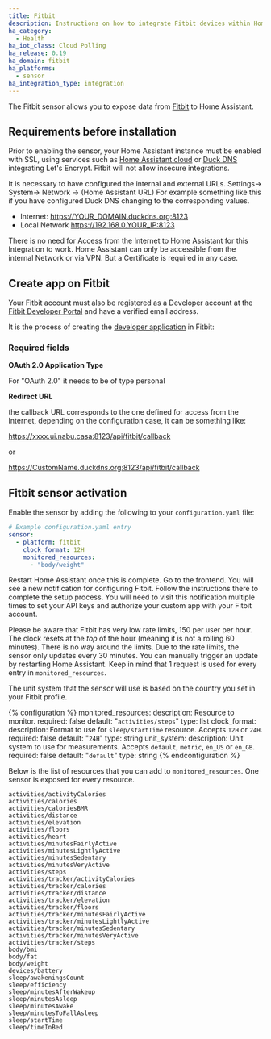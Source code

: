 ```yaml
---
title: Fitbit
description: Instructions on how to integrate Fitbit devices within Home Assistant.
ha_category:
  - Health
ha_iot_class: Cloud Polling
ha_release: 0.19
ha_domain: fitbit
ha_platforms:
  - sensor
ha_integration_type: integration
---
```


The Fitbit sensor allows you to expose data from [Fitbit](https://fitbit.com/) to Home Assistant.

## Requirements before installation

Prior to enabling the sensor, your Home Assistant instance must be enabled with SSL, using services such as [Home Assistant cloud](/cloud/) or [Duck DNS](/integrations/duckdns/) integrating Let's Encrypt. Fitbit will not allow insecure integrations.

It is necessary to have configured the internal and external URLs. Settings-> System-> Network → (Home Assistant URL)
For example something like this if you have configured Duck DNS changing to the corresponding values.
- Internet: https://YOUR_DOMAIN.duckdns.org:8123
- Local Network https://192.168.0.YOUR_IP:8123

<div class='note'>
There is no need for Access from the Internet to Home Assistant for this Integration to work. Home Assistant can only be accessible from the internal Network or via VPN. But a Certificate is required in any case.
</div>

## Create app on Fitbit

Your Fitbit account must also be registered as a Developer account at the [Fitbit Developer Portal](https://dev.fitbit.com) and have a verified email address.

It is the process of creating the [developer application](https://dev.fitbit.com/apps/new) in Fitbit:

### Required fields

**OAuth 2.0 Application Type**
 
For "OAuth 2.0" it needs to be of type personal

**Redirect URL**

 the callback URL corresponds to the one defined for access from the Internet, depending on the configuration case, it can be something like:

https://xxxx.ui.nabu.casa:8123/api/fitbit/callback

or

https://CustomName.duckdns.org:8123/api/fitbit/callback


## Fitbit sensor activation

Enable the sensor by adding the following to your `configuration.yaml` file:

```yaml
# Example configuration.yaml entry
sensor:
  - platform: fitbit
    clock_format: 12H
    monitored_resources:
      - "body/weight"
```

Restart Home Assistant once this is complete. Go to the frontend. You will see a new notification for configuring Fitbit. Follow the instructions there to complete the setup process. You will need to visit this notification multiple times to set your API keys and authorize your custom app with your Fitbit account.

Please be aware that Fitbit has very low rate limits, 150 per user per hour. The clock resets at the _top_ of the hour (meaning it is not a rolling 60 minutes). There is no way around the limits. Due to the rate limits, the sensor only updates every 30 minutes. You can manually trigger an update by restarting Home Assistant. Keep in mind that 1 request is used for every entry in `monitored_resources`.

The unit system that the sensor will use is based on the country you set in your Fitbit profile.

{% configuration %}
monitored_resources:
  description: Resource to monitor.
  required: false
  default: "`activities/steps`"
  type: list
clock_format:
  description: Format to use for `sleep/startTime` resource. Accepts `12H` or `24H`.
  required: false
  default: "`24H`"
  type: string
unit_system:
  description: Unit system to use for measurements. Accepts `default`, `metric`, `en_US` or `en_GB`.
  required: false
  default: "`default`"
  type: string
{% endconfiguration %}

Below is the list of resources that you can add to `monitored_resources`. One sensor is exposed for every resource.

```text
activities/activityCalories
activities/calories
activities/caloriesBMR
activities/distance
activities/elevation
activities/floors
activities/heart
activities/minutesFairlyActive
activities/minutesLightlyActive
activities/minutesSedentary
activities/minutesVeryActive
activities/steps
activities/tracker/activityCalories
activities/tracker/calories
activities/tracker/distance
activities/tracker/elevation
activities/tracker/floors
activities/tracker/minutesFairlyActive
activities/tracker/minutesLightlyActive
activities/tracker/minutesSedentary
activities/tracker/minutesVeryActive
activities/tracker/steps
body/bmi
body/fat
body/weight
devices/battery
sleep/awakeningsCount
sleep/efficiency
sleep/minutesAfterWakeup
sleep/minutesAsleep
sleep/minutesAwake
sleep/minutesToFallAsleep
sleep/startTime
sleep/timeInBed
```
